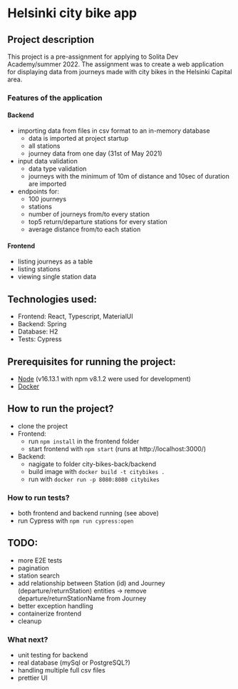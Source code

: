 # Helsinki city bike app

## Project description

This project is a pre-assignment for applying to Solita Dev Academy/summer 2022. The assignment was to create a web application for displaying data from journeys made with city bikes in the Helsinki Capital area.

### Features of the application
#### Backend  
- importing data from files in csv format to an in-memory database
    - data is imported at project startup
    - all stations
    - journey data from one day (31st of May 2021)
- input data validation
    - data type validation
    - journeys with the minimum of 10m of distance and 10sec of duration are imported
- endpoints for:
    - 100 journeys
    - stations
    - number of journeys from/to every station
    - top5 return/departure stations for every station
    - average distance from/to each station
#### Frontend
- listing journeys as a table
- listing stations
- viewing single station data

## Technologies used:
- Frontend: React, Typescript, MaterialUI
- Backend: Spring
- Database: H2
- Tests: Cypress

## Prerequisites for running the project:
- [Node](https://nodejs.org/en/download/) (v16.13.1 with npm v8.1.2 were used for development)
- [Docker](https://docs.docker.com/get-docker/)

## How to run the project?
- clone the project
- Frontend:
    - run `npm install` in the frontend folder
    - start frontend with `npm start` (runs at http://localhost:3000/)
- Backend:
    - nagigate to folder city-bikes-back/backend
    - build image with `docker build -t citybikes .`
    - run with `docker run -p 8080:8080 citybikes`
### How to run tests?
- both frontend and backend running (see above)
- run Cypress with `npm run cypress:open`

## TODO:
- more E2E tests
- pagination
- station search
- add relationship between Station (id) and Journey (departure/returnStation) entities -> remove departure/returnStationName from Journey
- better exception handling
- containerize frontend
- cleanup

### What next?
- unit testing for backend
- real database (mySql or PostgreSQL?)
- handling multiple full csv files
- prettier UI